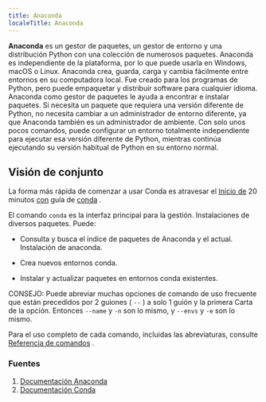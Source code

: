 ```yaml
---
title: Anaconda
localeTitle: Anaconda
---
```

**Anaconda** es un gestor de paquetes, un gestor de entorno y una distribución Python con una colección de numerosos paquetes. Anaconda es independiente de la plataforma, por lo que puede usarla en Windows, macOS o Linux. Anaconda crea, guarda, carga y cambia fácilmente entre entornos en su computadora local. Fue creado para los programas de Python, pero puede empaquetar y distribuir software para cualquier idioma. Anaconda como gestor de paquetes le ayuda a encontrar e instalar paquetes. Si necesita un paquete que requiera una versión diferente de Python, no necesita cambiar a un administrador de entorno diferente, ya que Anaconda también es un administrador de ambiente. Con solo unos pocos comandos, puede configurar un entorno totalmente independiente para ejecutar esa versión diferente de Python, mientras continúa ejecutando su versión habitual de Python en su entorno normal.

## Visión de conjunto

La forma más rápida de comenzar a usar Conda es atravesar el [Inicio de](https://conda.io/docs/user-guide/getting-started.html) 20 minutos [con](https://conda.io/docs/user-guide/getting-started.html) guía de [conda](https://conda.io/docs/user-guide/getting-started.html) .

El comando `conda` es la interfaz principal para la gestión. Instalaciones de diversos paquetes. Puede:

*   Consulta y busca el índice de paquetes de Anaconda y el actual. Instalación de anaconda.
    
*   Crea nuevos entornos conda.
    
*   Instalar y actualizar paquetes en entornos conda existentes.
    

CONSEJO: Puede abreviar muchas opciones de comando de uso frecuente que están precedidos por 2 guiones ( `--` ) a solo 1 guión y la primera Carta de la opción. Entonces `--name` y `-n` son lo mismo, y `--envs` y `-e` son lo mismo.

Para el uso completo de cada comando, incluidas las abreviaturas, consulte [Referencia de comandos](https://conda.io/docs/commands.html) .

### Fuentes

1.  [Documentación Anaconda](https://docs.anaconda.com/)
2.  [Documentación Conda](https://conda.io/docs/)